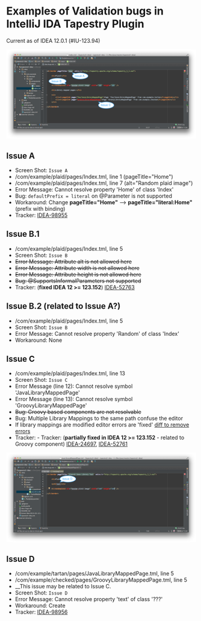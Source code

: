Examples of Validation bugs in IntelliJ IDA Tapestry Plugin
===========================================================
Current as of IDEA 12.0.1 (#IU-123.94)

![Bugs Screenshot 1](https://github.com/Widen/tapestry5-idea/raw/master/bugs-screenshot-1.png)

Issue A
-------
- Screen Shot: `Issue A`
 - /com/example/plaid/pages/Index.tml, line 1 (pageTitle="Home")
 - /com/example/plaid/pages/Index.tml, line 7 (alt="Random plaid image")
 - Error Message: Cannot resolve property 'Home' of class 'Index'
 - Bug: `defaultPrefix = literal` on @Parameter is not supported
 - Workaround: Change __pageTitle="Home"__ --> __pageTitle="literal:Home"__ (prefix with binding)
 - Tracker: [IDEA-98955](http://youtrack.jetbrains.com/issue/IDEA-98955)

Issue B.1
-------
- /com/example/plaid/pages/Index.tml, line 5
 - Screen Shot: `Issue B`
 - ~~Error Message: Attribute alt is not allowed here~~
 - ~~Error Message: Attribute width is not allowed here~~
 - ~~Error Message: Attribute height is not allowed here~~
 - ~~Bug: @SupportsInformalParameters not supported~~
 - Tracker: (__fixed IDEA 12 >= 123.152__) [IDEA-52763](http://youtrack.jetbrains.com/issue/IDEA-52763)

Issue B.2 (related to Issue A?)
-------
- /com/example/plaid/pages/Index.tml, line 5
 - Screen Shot: `Issue B`
 - Error Message: Cannot resolve property 'Random' of class 'Index'
 - Workaround: None

Issue C
-------
- /com/example/plaid/pages/Index.tml, line 13
 - Screen Shot: `Issue C`
 - Error Message (line 12): Cannot resolve symbol 'JavaLibraryMappedPage'
 - Error Message (line 13): Cannot resolve symbol 'GroovyLibraryMappedPage'
 - ~~Bug: Groovy based components are not resolvable~~
 - Bug: Multiple Library Mappings to the same path confuse the editor
  - If library mappings are modified editor errors are 'fixed' [diff to remove errors](https://github.com/Widen/tapestry5-idea/compare/master...unique-library-mappings)
 - Tracker:  - Tracker: (__partially fixed in IDEA 12 >= 123.152__ - related to Groovy component) [IDEA-24697](http://youtrack.jetbrains.com/issue/IDEA-24697), [IDEA-52761](http://youtrack.jetbrains.com/issue/IDEA-52761)

![Bugs Screenshot 2](https://github.com/Widen/tapestry5-idea/raw/master/bugs-screenshot-2.png)

Issue D
-------
- /com/example/tartan/pages/JavaLibraryMappedPage.tml, line 5
- /com/example/checked/pages/GroovyLibraryMappedPage.tml, line 5
 - __This issue may be related to Issue C.
 - Screen Shot: `Issue D`
 - Error Message: Cannot resolve property 'text' of class '???'
 - Workaround: Create
 - Tracker: [IDEA-98956](http://youtrack.jetbrains.com/issue/IDEA-98956)
